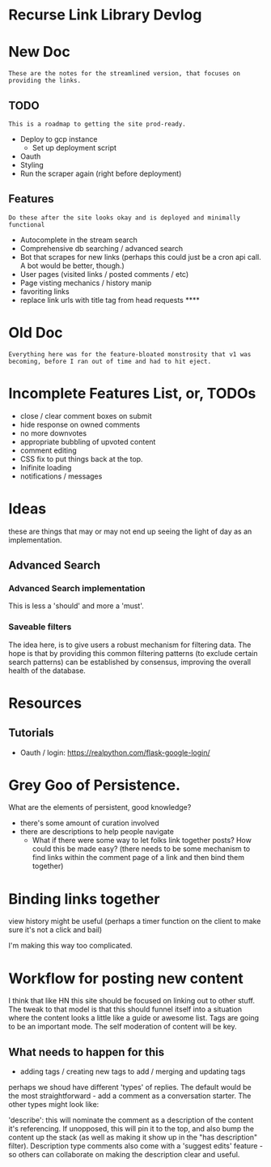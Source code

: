 # Recurse Link Library Devlog

# New Doc

	These are the notes for the streamlined version, that focuses on providing the links.
	
## TODO

	This is a roadmap to getting the site prod-ready.
	
 - Deploy to gcp instance
   - Set up deployment script
 - Oauth
 - Styling
 - Run the scraper again (right before deployment)


## Features

	Do these after the site looks okay and is deployed and minimally functional

 - Autocomplete in the stream search
 - Comprehensive db searching / advanced search
 - Bot that scrapes for new links (perhaps this could just be a cron api call.  A bot would be better, though.)
 - User pages (visited links / posted comments / etc)
 - Page visting mechanics /  history manip
 - favoriting links
 - replace link urls with title tag from head requests ****

# Old Doc 

	Everything here was for the feature-bloated monstrosity that v1 was becoming, before I ran out of time and had to hit eject.

# Incomplete Features List, or, TODOs

- close / clear comment boxes on submit
- hide response on owned comments
- no more downvotes
- appropriate bubbling of upvoted content
- comment editing
- CSS fix to put things back at the top.
- Inifinite loading
- notifications / messages

# Ideas

these are things that may or may not end up seeing the light of day as an implementation.

## Advanced Search

### Advanced Search implementation

This is less a 'should' and more a 'must'.  

### Saveable filters

The idea here, is to give users a robust mechanism for filtering data.  The hope is that by providing this common filtering patterns (to exclude certain search patterns) can be established by consensus, improving the overall health of the database.

# Resources

## Tutorials

 - Oauth / login: https://realpython.com/flask-google-login/


# Grey Goo of Persistence.

What are the elements of persistent, good knowledge?

 - there's some amount of curation involved
 - there are descriptions to help people navigate
   - What if there were some way to let folks link together posts? How could this be made easy? (there needs to be some mechanism to find links within the comment page of a link and then bind them together)
   
   
# Binding links together

view history might be useful (perhaps a timer function on the client to make sure it's not a click and bail)

I'm making this way too complicated.

# Workflow for posting new content

I think that like HN this site should be focused on linking out to other stuff.  The tweak to that model is that this should funnel itself into a situation where the content looks a little like a guide or awesome list.  Tags are going to be an important mode.  The self moderation of content will be key.

## What needs to happen for this

- adding tags / creating new tags to add / merging and updating tags

perhaps we shoud have different 'types' of replies.  The default would be the most straightforward - add a comment as a conversation starter.  The other types might look like:

'describe': this will nominate the comment as a description of the content it's referencing.  If unopposed, this will pin it to the top, and also bump the content up the stack (as well as making it show up in the "has description" filter).  Description type comments also come with a 'suggest edits' feature - so others can collaborate on making the description clear and useful.

